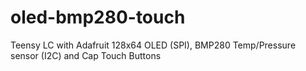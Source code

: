 # oled-bmp280-touch
Teensy LC with Adafruit 128x64 OLED (SPI), BMP280 Temp/Pressure sensor (I2C) and Cap Touch Buttons
